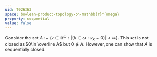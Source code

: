 ```yaml
---
uid: T026363
space: boolean-product-topology-on-mathbb{r}^{omega}
property: sequential
value: false
---
```

Consider the set $A:=\{x\in \mathbb R^\omega : |\{k \in \omega : x_k=0\}|<\infty  \}$. This set is not closed as $0\in \overline A$ but $0\notin A$. However, one can show that $A$ is sequentially closed.

